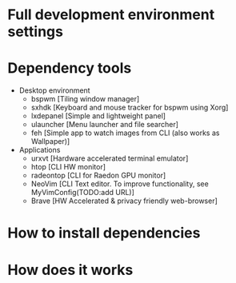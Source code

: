 # Full development environment settings    
# Dependency tools    
  - Desktop environment   
    - bspwm [Tiling window manager]   
    - sxhdk [Keyboard and mouse tracker for bspwm using Xorg]   
    - lxdepanel [Simple and lightweight panel]   
	- ulauncher [Menu launcher and file searcher]
    - feh [Simple app to watch images from CLI (also works as Wallpaper)]   
  - Applications    
    - urxvt [Hardware accelerated terminal emulator]    
    - htop [CLI HW monitor]    
    - radeontop [CLI for Raedon GPU monitor]    
    - NeoVim [CLI Text editor. To improve functionality, see MyVimConfig(TODO:add URL)]   
    - Brave [HW Accelerated & privacy friendly web-browser]   
# How to install dependencies   
   
# How does it works   
